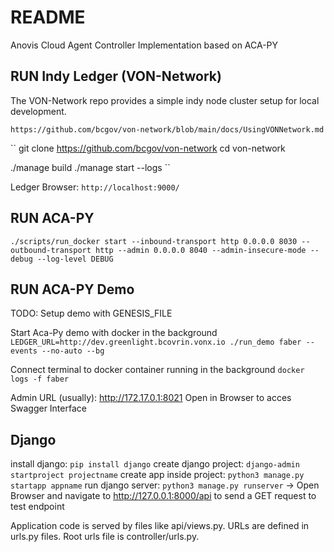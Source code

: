 # README

Anovis Cloud Agent Controller Implementation based on ACA-PY

## RUN Indy Ledger (VON-Network)
The VON-Network repo provides a simple indy node cluster setup for local development.

`https://github.com/bcgov/von-network/blob/main/docs/UsingVONNetwork.md`

``
git clone https://github.com/bcgov/von-network
cd von-network

./manage build
./manage start --logs
``

Ledger Browser: `http://localhost:9000/`

## RUN ACA-PY

`./scripts/run_docker start --inbound-transport http 0.0.0.0 8030 --outbound-transport http --admin 0.0.0.0 8040 --admin-insecure-mode --debug --log-level DEBUG`

## RUN ACA-PY Demo

TODO: Setup demo with GENESIS_FILE

Start Aca-Py demo with docker in the background
`LEDGER_URL=http://dev.greenlight.bcovrin.vonx.io ./run_demo faber --events --no-auto --bg`

Connect terminal to docker container running in the background
`docker logs -f faber`

Admin URL (usually):  http://172.17.0.1:8021
Open in Browser to acces Swagger Interface

## Django

install django: `pip install django`
create django project: `django-admin startproject projectname`
create app inside project: `python3 manage.py startapp appname`
run django server: `python3 manage.py runserver` -> Open Browser and navigate to http://127.0.0.1:8000/api to send a GET request to test endpoint

Application code is served by files like api/views.py.
URLs are defined in urls.py files. Root urls file is controller/urls.py.
